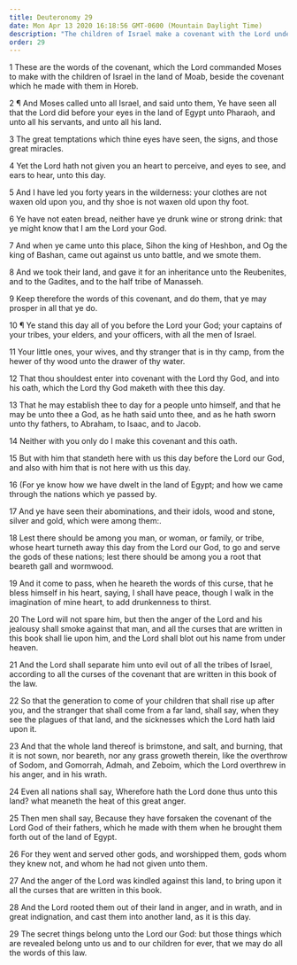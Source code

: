 ```yaml
---
title: Deuteronomy 29
date: Mon Apr 13 2020 16:18:56 GMT-0600 (Mountain Daylight Time)
description: "The children of Israel make a covenant with the Lord under which they will be blessed if they are obedient, and cursed if they are disobedient—If they are disobedient, their land will be as brimstone and salt."
order: 29
---
```


1 These are the words of the covenant, which the Lord commanded Moses to make with the children of Israel in the land of Moab, beside the covenant which he made with them in Horeb.

2 ¶ And Moses called unto all Israel, and said unto them, Ye have seen all that the Lord did before your eyes in the land of Egypt unto Pharaoh, and unto all his servants, and unto all his land.

3 The great temptations which thine eyes have seen, the signs, and those great miracles.

4 Yet the Lord hath not given you an heart to perceive, and eyes to see, and ears to hear, unto this day.

5 And I have led you forty years in the wilderness: your clothes are not waxen old upon you, and thy shoe is not waxen old upon thy foot.

6 Ye have not eaten bread, neither have ye drunk wine or strong drink: that ye might know that I am the Lord your God.

7 And when ye came unto this place, Sihon the king of Heshbon, and Og the king of Bashan, came out against us unto battle, and we smote them.

8 And we took their land, and gave it for an inheritance unto the Reubenites, and to the Gadites, and to the half tribe of Manasseh.

9 Keep therefore the words of this covenant, and do them, that ye may prosper in all that ye do.

10 ¶ Ye stand this day all of you before the Lord your God; your captains of your tribes, your elders, and your officers, with all the men of Israel.

11 Your little ones, your wives, and thy stranger that is in thy camp, from the hewer of thy wood unto the drawer of thy water.

12 That thou shouldest enter into covenant with the Lord thy God, and into his oath, which the Lord thy God maketh with thee this day.

13 That he may establish thee to day for a people unto himself, and that he may be unto thee a God, as he hath said unto thee, and as he hath sworn unto thy fathers, to Abraham, to Isaac, and to Jacob.

14 Neither with you only do I make this covenant and this oath.

15 But with him that standeth here with us this day before the Lord our God, and also with him that is not here with us this day.

16 (For ye know how we have dwelt in the land of Egypt; and how we came through the nations which ye passed by.

17 And ye have seen their abominations, and their idols, wood and stone, silver and gold, which were among them:.

18 Lest there should be among you man, or woman, or family, or tribe, whose heart turneth away this day from the Lord our God, to go and serve the gods of these nations; lest there should be among you a root that beareth gall and wormwood.

19 And it come to pass, when he heareth the words of this curse, that he bless himself in his heart, saying, I shall have peace, though I walk in the imagination of mine heart, to add drunkenness to thirst.

20 The Lord will not spare him, but then the anger of the Lord and his jealousy shall smoke against that man, and all the curses that are written in this book shall lie upon him, and the Lord shall blot out his name from under heaven.

21 And the Lord shall separate him unto evil out of all the tribes of Israel, according to all the curses of the covenant that are written in this book of the law.

22 So that the generation to come of your children that shall rise up after you, and the stranger that shall come from a far land, shall say, when they see the plagues of that land, and the sicknesses which the Lord hath laid upon it.

23 And that the whole land thereof is brimstone, and salt, and burning, that it is not sown, nor beareth, nor any grass groweth therein, like the overthrow of Sodom, and Gomorrah, Admah, and Zeboim, which the Lord overthrew in his anger, and in his wrath.

24 Even all nations shall say, Wherefore hath the Lord done thus unto this land? what meaneth the heat of this great anger.

25 Then men shall say, Because they have forsaken the covenant of the Lord God of their fathers, which he made with them when he brought them forth out of the land of Egypt.

26 For they went and served other gods, and worshipped them, gods whom they knew not, and whom he had not given unto them.

27 And the anger of the Lord was kindled against this land, to bring upon it all the curses that are written in this book.

28 And the Lord rooted them out of their land in anger, and in wrath, and in great indignation, and cast them into another land, as it is this day.

29 The secret things belong unto the Lord our God: but those things which are revealed belong unto us and to our children for ever, that we may do all the words of this law.
